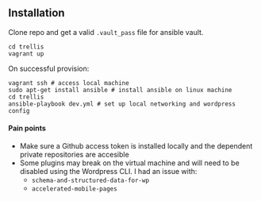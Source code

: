 Installation
---

Clone repo and get a valid `.vault_pass` file for ansible vault.

```
cd trellis
vagrant up
```

On successful provision:

```
vagrant ssh # access local machine
sudo apt-get install ansible # install ansible on linux machine
cd trellis
ansible-playbook dev.yml # set up local networking and wordpress config
```

#### Pain points

- Make sure a Github access token is installed locally and the dependent private repositories are accesible
- Some plugins may break on the virtual machine and will need to be disabled using the Wordpress CLI. I had an issue with:
  - `schema-and-structured-data-for-wp`
  - `accelerated-mobile-pages`
